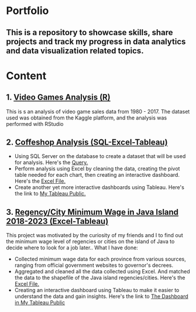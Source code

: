 # Portfolio
## This is a repository to showcase skills, share projects and track my progress in data analytics and data visualization related topics.

# Content
## 1. <a href="https://github.com/alfaradi/portfolio/blob/main/Video_games_analysis_R/video-game-sales-analysis.ipynb"> Video Games Analysis (R) </a>
This is s an analysis of video game sales data from 1980 - 2017. The dataset used was obtained from the Kaggle platform, and the analysis was performed with RStudio

## 2. <a href="https://github.com/alfaradi/portfolio/tree/main/Coffeshop_analysis_SQL-Excel-Tableau"> Coffeshop Analysis (SQL-Excel-Tableau) </a>
- Using SQL Server on the database to create a dataset that will be used for analysis. Here's the <a href="https://github.com/alfaradi/portfolio/blob/main/Coffeshop_analysis_SQL-Excel-Tableau/SQL_Query1_coffe_shop.sql"> Query. </a>
- Perform analysis using Excel by cleaning the data, creating the pivot table needed for each chart, then creating an interactive dashboard. Here's the <a href="https://github.com/alfaradi/portfolio/blob/main/Coffeshop_analysis_SQL-Excel-Tableau/Coffe_shop_analysis_Excel.xlsx"> Excel File. </a>
- Create another yet more interactive dashboards using Tableau. Here's the link to <a href="https://public.tableau.com/app/profile/alfaradi.krisna.ocsyta/viz/Coffeshop_Dashboard/MainDashboard"> My Tableau Public. </a>

## 3. <a href="https://public.tableau.com/app/profile/alfaradi.krisna.ocsyta/viz/UpahMinimumKabupatenKotadiPulauJawa2018-2023/Dashboard1">Regency/City Minimum Wage in Java Island 2018-2023 (Excel-Tableau) </a>
This project was motivated by the curiosity of my friends and I to find out the minimum wage level of regencies or cities on the island of Java to decide where to look for a job later..
What I have done:
- Collected minimum wage data for each province from various sources, ranging from official government websites to governor's decrees.
- Aggregated and cleaned all the data collected using Excel. And matched the data to the shapefile of the Java island regencies/cities. Here's the <a href="https://github.com/alfaradi/portfolio/blob/main/UMK_Pulau_Jawa_Excel-Tableau/UMK_Pulau_Jawa_Dataset.xlsx"> Excel File. </a>
- Creating an interactive dashboard using Tableau to make it easier to understand the data and gain insights. Here's the link to  <a href="https://public.tableau.com/app/profile/alfaradi.krisna.ocsyta/viz/UpahMinimumKabupatenKotadiPulauJawa2018-2023/Dashboard1"> The Dashboard in My Tableau Public </a>
